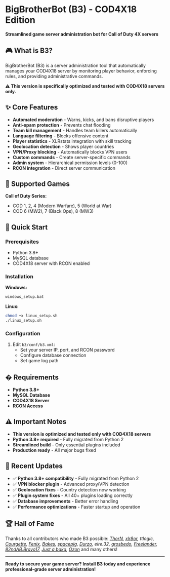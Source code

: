# BigBrotherBot (B3) - COD4X18 Edition

**Streamlined game server administration bot for Call of Duty 4X servers**

## 🎮 What is B3?

BigBrotherBot (B3) is a server administration tool that automatically manages your COD4X18 server by monitoring player behavior, enforcing rules, and providing administrative commands.

**⚠️ This version is specifically optimized and tested with COD4X18 servers only.**

## ✨ Core Features

- **Automated moderation** - Warns, kicks, and bans disruptive players
- **Anti-spam protection** - Prevents chat flooding
- **Team kill management** - Handles team killers automatically  
- **Language filtering** - Blocks offensive content
- **Player statistics** - XLRstats integration with skill tracking
- **Geolocation detection** - Shows player countries
- **VPN/Proxy blocking** - Automatically blocks VPN users
- **Custom commands** - Create server-specific commands
- **Admin system** - Hierarchical permission levels (0-100)
- **RCON integration** - Direct server communication

## 🎯 Supported Games

**Call of Duty Series:**
- COD 1, 2, 4 (Modern Warfare), 5 (World at War)
- COD 6 (MW2), 7 (Black Ops), 8 (MW3)

## 🚀 Quick Start

### Prerequisites
- Python 3.8+
- MySQL database
- COD4X18 server with RCON enabled

### Installation

**Windows:**
```cmd
windows_setup.bat
```

**Linux:**
```bash
chmod +x linux_setup.sh
./linux_setup.sh
```

### Configuration
1. Edit `b3/conf/b3.xml`:
   - Set your server IP, port, and RCON password
   - Configure database connection
   - Set game log path

## � Requirements

- **Python 3.8+**
- **MySQL Database**
- **COD4X18 Server**
- **RCON Access**

## ⚠️ Important Notes

- **This version is optimized and tested only with COD4X18 servers**
- **Python 3.8+ required** - Fully migrated from Python 2
- **Streamlined build** - Only essential plugins included
- **Production ready** - All major bugs fixed


## 📝 Recent Updates

- ✅ **Python 3.8+ compatibility** - Fully migrated from Python 2
- ✅ **VPN blocker plugin** - Advanced proxy/VPN detection  
- ✅ **Geolocation fixes** - Country detection now working
- ✅ **Plugin system fixes** - All 40+ plugins loading correctly
- ✅ **Database improvements** - Better error handling
- ✅ **Performance optimizations** - Faster startup and operation

## 🏆 Hall of Fame

Thanks to all contributors who made B3 possible:
_[ThorN], [xlr8or], ttlogic, [Courgette], [Fenix], [Bakes], [spacepig], [Durzo], eire.32, [grosbedo], [Freelander], [82ndAB.Bravo17], [Just a baka], [Ozon]_ and many others!

---

**Ready to secure your game server? Install B3 today and experience professional-grade server administration!**

[ThorN]: https://github.com/six8
[xlr8or]: https://github.com/markweirath  
[Courgette]: https://github.com/thomasleveil
[Bakes]: https://github.com/j-baker
[spacepig]: https://github.com/spacepig
[Durzo]: https://github.com/durzo
[grosbedo]: https://github.com/grosbedo
[Freelander]: https://github.com/ozguruysal
[82ndAB.Bravo17]: https://github.com/82ndab-Bravo17
[Just a baka]: https://github.com/justabaka
[Fenix]: https://github.com/danielepantaleone
[Ozon]: https://github.com/ozon

[ThorN]: https://github.com/six8
[xlr8or]: https://github.com/markweirath
[Courgette]: https://github.com/thomasleveil
[Bakes]: https://github.com/j-baker
[spacepig]: https://github.com/spacepig
[Durzo]: https://github.com/durzo
[grosbedo]: https://github.com/grosbedo
[Freelander]: https://github.com/ozguruysal
[82ndAB.Bravo17]: https://github.com/82ndab-Bravo17
[Just a baka]: https://github.com/justabaka
[Fenix]: https://github.com/danielepantaleone
[Ozon]: https://github.com/ozon
